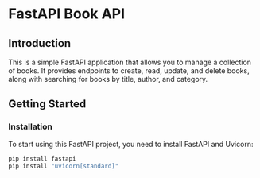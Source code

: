 # FastAPI Book API

## Introduction

This is a simple FastAPI application that allows you to manage a collection of books. It provides endpoints to create, read, update, and delete books, along with searching for books by title, author, and category.

## Getting Started

### Installation

To start using this FastAPI project, you need to install FastAPI and Uvicorn:

```bash
pip install fastapi
pip install "uvicorn[standard]"
